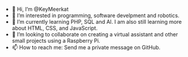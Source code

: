 - 👋 Hi, I’m @KeyMeerkat
- 👀 I’m interested in programming, software develpment and robotics.
- 🌱 I’m currently learning PHP, SQL and AI. I am also still learning more about HTML, CSS, and JavaScript.
- 💞️ I’m looking to collaborate on creating a virtual assistant and other small projects using a Raspberry Pi.
- 📫 How to reach me: Send me a private message on GitHub.

<!---
KeyMeerkat/KeyMeerkat is a ✨ special ✨ repository because its `README.md` (this file) appears on your GitHub profile.
You can click the Preview link to take a look at your changes.
--->
